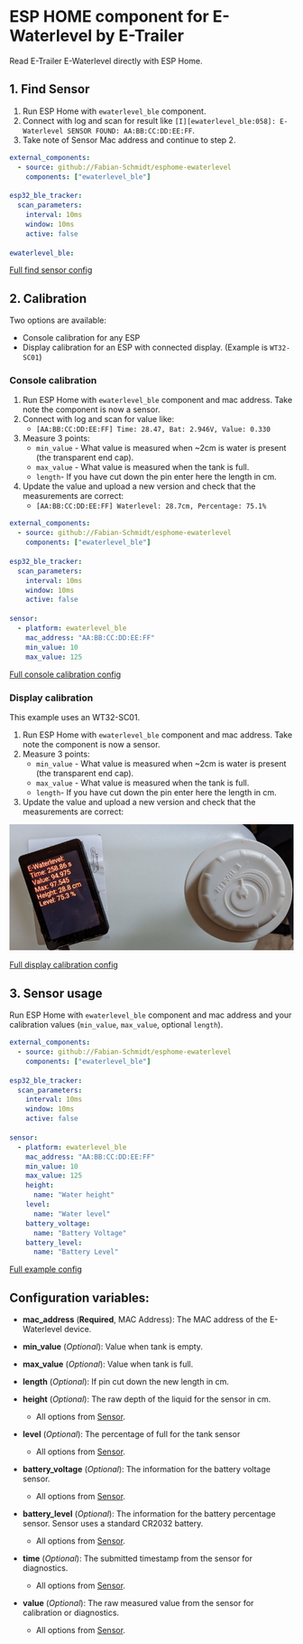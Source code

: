 # ESP HOME component for E-Waterlevel by E-Trailer

Read E-Trailer E-Waterlevel directly with ESP Home.

## 1. Find Sensor

1. Run ESP Home with `ewaterlevel_ble` component.
2. Connect with log and scan for result like `[I][ewaterlevel_ble:058]: E-Waterlevel SENSOR FOUND: AA:BB:CC:DD:EE:FF`.
3. Take note of Sensor Mac address and continue to step 2.

```yaml
external_components:
  - source: github://Fabian-Schmidt/esphome-ewaterlevel
    components: ["ewaterlevel_ble"]

esp32_ble_tracker:
  scan_parameters:
    interval: 10ms
    window: 10ms
    active: false

ewaterlevel_ble:
```

[Full find sensor config](findsensor-console.yaml)

## 2. Calibration

Two options are available:

- Console calibration for any ESP
- Display calibration for an ESP with connected display. (Example is `WT32-SC01`)

### Console calibration

1. Run ESP Home with `ewaterlevel_ble` component and mac address. Take note the component is now a sensor.
2. Connect with log and scan for value like:
   - `[AA:BB:CC:DD:EE:FF] Time: 28.47, Bat: 2.946V, Value: 0.330`
3. Measure 3 points:
   - `min_value` - What value is measured when ~2cm is water is present (the transparent end cap).
   - `max_value` - What value is measured when the tank is full.
   - `length`- If you have cut down the pin enter here the length in cm.
4. Update the value and upload a new version and check that the measurements are correct:
   - `[AA:BB:CC:DD:EE:FF] Waterlevel: 28.7cm, Percentage: 75.1%`

```yaml
external_components:
  - source: github://Fabian-Schmidt/esphome-ewaterlevel
    components: ["ewaterlevel_ble"]

esp32_ble_tracker:
  scan_parameters:
    interval: 10ms
    window: 10ms
    active: false

sensor:
  - platform: ewaterlevel_ble
    mac_address: "AA:BB:CC:DD:EE:FF"
    min_value: 10
    max_value: 125
```

[Full console calibration config](calibrate-console.yaml)

### Display calibration

This example uses an WT32-SC01.

1. Run ESP Home with `ewaterlevel_ble` component and mac address. Take note the component is now a sensor.
2. Measure 3 points:
   - `min_value` - What value is measured when ~2cm is water is present (the transparent end cap).
   - `max_value` - What value is measured when the tank is full.
   - `length`- If you have cut down the pin enter here the length in cm.
4. Update the value and upload a new version and check that the measurements are correct:

![Display calibration with WT32-SC01](img/calibrate-display.jpg)

[Full display calibration config](calibrate-wt32-sc01.yaml)

## 3. Sensor usage

Run ESP Home with `ewaterlevel_ble` component and mac address and your calibration values (`min_value`, `max_value`, optional `length`).

```yaml
external_components:
  - source: github://Fabian-Schmidt/esphome-ewaterlevel
    components: ["ewaterlevel_ble"]

esp32_ble_tracker:
  scan_parameters:
    interval: 10ms
    window: 10ms
    active: false

sensor:
  - platform: ewaterlevel_ble
    mac_address: "AA:BB:CC:DD:EE:FF"
    min_value: 10
    max_value: 125
    height:
      name: "Water height"
    level:
      name: "Water level"
    battery_voltage:
      name: "Battery Voltage"
    battery_level:
      name: "Battery Level"
```

[Full example config](example.yaml)

Configuration variables:
------------------------

- **mac_address** (**Required**, MAC Address): The MAC address of the E-Waterlevel device.

- **min_value** (*Optional*): Value when tank is empty.

- **max_value** (*Optional*): Value when tank is full.

- **length** (*Optional*): If pin cut down the new length in cm.

- **height** (*Optional*): The raw depth of the liquid for the sensor in cm.

  - All options from [Sensor](https://esphome.io/components/sensor/index.html#config-sensor).

- **level** (*Optional*): The percentage of full for the tank sensor

  - All options from [Sensor](https://esphome.io/components/sensor/index.html#config-sensor).

- **battery_voltage** (*Optional*): The information for the battery voltage sensor.

  - All options from [Sensor](https://esphome.io/components/sensor/index.html#config-sensor).

- **battery_level** (*Optional*): The information for the battery percentage sensor. Sensor uses a standard CR2032 battery.

  - All options from [Sensor](https://esphome.io/components/sensor/index.html#config-sensor).

- **time** (*Optional*): The submitted timestamp from the sensor for diagnostics.

  - All options from [Sensor](https://esphome.io/components/sensor/index.html#config-sensor).

- **value** (*Optional*): The raw measured value from the sensor for calibration or diagnostics.

  - All options from [Sensor](https://esphome.io/components/sensor/index.html#config-sensor).

